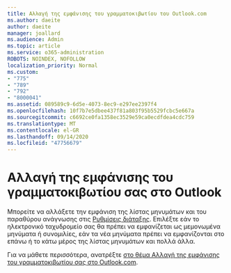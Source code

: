 ```yaml
---
title: Αλλαγή της εμφάνισης του γραμματοκιβωτίου του Outlook.com
ms.author: daeite
author: daeite
manager: joallard
ms.audience: Admin
ms.topic: article
ms.service: o365-administration
ROBOTS: NOINDEX, NOFOLLOW
localization_priority: Normal
ms.custom:
- "775"
- "789"
- "792"
- "8000041"
ms.assetid: 089589c9-6d5e-4073-8ec9-e297ee2397f4
ms.openlocfilehash: 10f7b7e5dbee437f81a803f95b5529fcbc5e667a
ms.sourcegitcommit: c6692ce0fa1358ec3529e59ca0ecdfdea4cdc759
ms.translationtype: MT
ms.contentlocale: el-GR
ms.lasthandoff: 09/14/2020
ms.locfileid: "47756679"
---
```

# <a name="change-the-look-of-your-outlook-mailbox"></a>Αλλαγή της εμφάνισης του γραμματοκιβωτίου σας στο Outlook

Μπορείτε να αλλάξετε την εμφάνιση της λίστας μηνυμάτων και του παραθύρου ανάγνωσης στις [Ρυθμίσεις διάταξης](https://outlook.live.com/mail/options/mail/layout). Επιλέξτε εάν το ηλεκτρονικό ταχυδρομείο σας θα πρέπει να εμφανίζεται ως μεμονωμένα μηνύματα ή συνομιλίες, εάν τα νέα μηνύματα πρέπει να εμφανίζονται στο επάνω ή το κάτω μέρος της λίστας μηνυμάτων και πολλά άλλα.
  
Για να μάθετε περισσότερα, ανατρέξτε [στο θέμα Αλλαγή της εμφάνισης του γραμματοκιβωτίου σας στο Outlook.com](https://support.office.com/article/b41c2ecb-f23c-42b3-b7f8-659646d5e58c?wt.mc_id=Office_Outlook_com_Alchemy).
